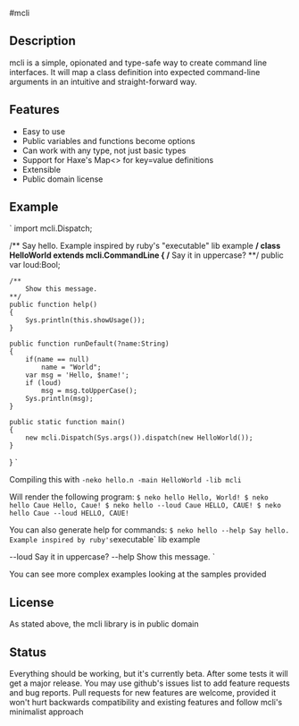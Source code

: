 #mcli

## Description
mcli is a simple, opionated and type-safe way to create command line interfaces.
It will map a class definition into expected command-line arguments in an intuitive and straight-forward way.

## Features
* Easy to use
* Public variables and functions become options
* Can work with any type, not just basic types
* Support for Haxe's Map<> for key=value definitions
* Extensible
* Public domain license

## Example

`
import mcli.Dispatch;

/**
  Say hello.
	Example inspired by ruby's "executable" lib example
**/
class HelloWorld extends mcli.CommandLine
{
	/**
		Say it in uppercase?
	**/
	public var loud:Bool;

	/**
		Show this message.
	**/
	public function help()
	{
		Sys.println(this.showUsage());
	}

	public function runDefault(?name:String)
	{
		if(name == null)
			name = "World";
		var msg = 'Hello, $name!';
		if (loud)
			msg = msg.toUpperCase();
		Sys.println(msg);
	}

	public static function main()
	{
		new mcli.Dispatch(Sys.args()).dispatch(new HelloWorld());
	}

}
`

Compiling this with
`
-neko hello.n
-main HelloWorld
-lib mcli
`

Will render the following program:
`
$ neko hello
Hello, World!
$ neko hello Caue
Hello, Caue!
$ neko hello --loud Caue
HELLO, CAUE!
$ neko hello Caue --loud
HELLO, CAUE!
`

You can also generate help for commands:
`
$ neko hello --help
Say hello. 
Example inspired by ruby's `executable` lib example

  --loud     Say it in uppercase?
  --help     Show this message.
`

You can see more complex examples looking at the samples provided

## License
As stated above, the mcli library is in public domain

## Status
Everything should be working, but it's currently beta. After some tests it will get a major release. You may use github's issues list to add feature requests and bug reports.
Pull requests for new features are welcome, provided it won't hurt backwards compatibility and existing features and follow mcli's minimalist approach
